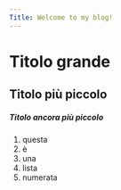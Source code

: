 ```yaml
---
Title: Welcome to my blog!
---
```

# Titolo grande
## Titolo più piccolo
##### Titolo ancora più piccolo

1. questa
2. è
3. una
4. lista
5. numerata
